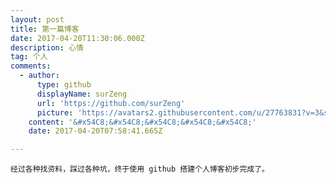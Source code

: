 ```yaml
---
layout: post
title: 第一篇博客
date: 2017-04-20T11:30:06.000Z
description: 心情
tag: 个人
comments:
  - author:
      type: github
      displayName: surZeng
      url: 'https://github.com/surZeng'
      picture: 'https://avatars2.githubusercontent.com/u/27763831?v=3&s=73'
    content: '&#x54C8;&#x54C8;&#x54C8;&#x54C8;&#x54C8;'
    date: 2017-04-20T07:58:41.665Z

--- 
```


    经过各种找资料，踩过各种坑，终于使用 github 搭建个人博客初步完成了。